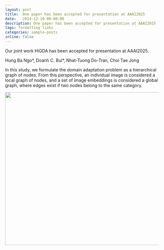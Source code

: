 ```yaml
---
layout: post
title:  One paper has been accepted for presentation at AAAI2025
date:   2024-12-10 00:00:00
description: One paper has been accepted for presentation at AAAI2025
tags: formatting links
categories: sample-posts
inline: false
---
```


Our joint work HiGDA has been accepted for presentation at AAAI2025.

Hung Ba Ngo*, Doanh C. Bui*, Nhat-Tuong Do-Tran, Choi Tae Jong

In this study, we formulate the domain adaptation problem as a hierarchical graph of nodes. From this perspective, an individual image is considered a local graph of nodes, and a set of image embeddings is considered a global graph, where edges exist if two nodes belong to the same category.

<img src="https://github.com/user-attachments/assets/7b1c3993-0ffd-4fd0-bb4e-da75692b947c" data-canonical-src="https://caodoanh2001.github.io/assets/img/tcsvt-transformer-based.jpg" width="750" height="500"/>
